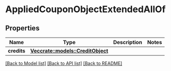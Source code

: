 # AppliedCouponObjectExtendedAllOf

## Properties

Name | Type | Description | Notes
------------ | ------------- | ------------- | -------------
**credits** | [**Vec<crate::models::CreditObject>**](CreditObject.md) |  | 

[[Back to Model list]](../README.md#documentation-for-models) [[Back to API list]](../README.md#documentation-for-api-endpoints) [[Back to README]](../README.md)


